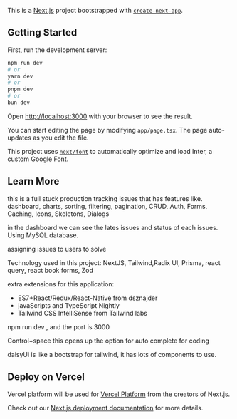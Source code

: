 This is a [Next.js](https://nextjs.org/) project bootstrapped with [`create-next-app`](https://github.com/vercel/next.js/tree/canary/packages/create-next-app).

## Getting Started

First, run the development server:

```bash
npm run dev
# or
yarn dev
# or
pnpm dev
# or
bun dev
```

Open [http://localhost:3000](http://localhost:3000) with your browser to see the result.

You can start editing the page by modifying `app/page.tsx`. The page auto-updates as you edit the file.

This project uses [`next/font`](https://nextjs.org/docs/basic-features/font-optimization) to automatically optimize and load Inter, a custom Google Font.

## Learn More

this is a full stuck production tracking issues that has features like. dashboard, charts, sorting, filtering, pagination, CRUD, Auth, Forms, Caching, Icons, Skeletons, Dialogs

in the dashboard we can see the lates issues and status of each issues. Using MySQL database.

assigning issues to users to solve

Technology used in this project:
NextJS, Tailwind,Radix UI, Prisma, react query, react book forms, Zod

extra extensions for this application:

- ES7+React/Redux/React-Native from dsznajder
- javaScripts and TypeScript Nightly
- Tailwind CSS IntelliSense from Tailwind labs

npm run dev , and the port is 3000

Control+space this opens up the option for auto complete for coding

daisyUi is like a bootstrap for tailwind, it has lots of components to use.

## Deploy on Vercel

Vercel platform will be used for [Vercel Platform](https://vercel.com/new?utm_medium=default-template&filter=next.js&utm_source=create-next-app&utm_campaign=create-next-app-readme) from the creators of Next.js.

Check out our [Next.js deployment documentation](https://nextjs.org/docs/deployment) for more details.
